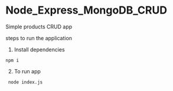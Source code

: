 # Node_Express_MongoDB_CRUD

Simple products CRUD app

steps to run the application

1. Install dependencies

  ` npm i `
 
 2. To run app 
 
` node index.js`
